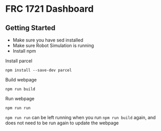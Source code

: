 # FRC 1721 Dashboard

## Getting Started

 - Make sure you have sed installed
 - Make sure Robot Simulation is running
 - Install npm

Install parcel

```
npm install --save-dev parcel
```

Build webpage

```
npm run build
```

Run webpage

```
npm run run
```

`npm run run` can be left running when you run `npm run build` again, and does not need to be run again to update the webpage
